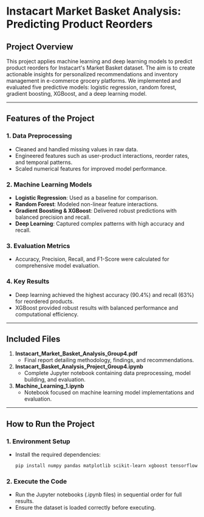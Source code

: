 # Instacart Market Basket Analysis: Predicting Product Reorders

## Project Overview
This project applies machine learning and deep learning models to predict product reorders for Instacart's Market Basket dataset. The aim is to create actionable insights for personalized recommendations and inventory management in e-commerce grocery platforms. We implemented and evaluated five predictive models: logistic regression, random forest, gradient boosting, XGBoost, and a deep learning model.

---

## Features of the Project
### 1. **Data Preprocessing**
- Cleaned and handled missing values in raw data.
- Engineered features such as user-product interactions, reorder rates, and temporal patterns.
- Scaled numerical features for improved model performance.

### 2. **Machine Learning Models**
- **Logistic Regression**: Used as a baseline for comparison.
- **Random Forest**: Modeled non-linear feature interactions.
- **Gradient Boosting & XGBoost**: Delivered robust predictions with balanced precision and recall.
- **Deep Learning**: Captured complex patterns with high accuracy and recall.

### 3. **Evaluation Metrics**
- Accuracy, Precision, Recall, and F1-Score were calculated for comprehensive model evaluation.

### 4. **Key Results**
- Deep learning achieved the highest accuracy (90.4%) and recall (63%) for reordered products.
- XGBoost provided robust results with balanced performance and computational efficiency.

---

## Included Files
1. **Instacart_Market_Basket_Analysis_Group4.pdf**  
   - Final report detailing methodology, findings, and recommendations.
2. **Instacart_Basket_Analysis_Project_Group4.ipynb**  
   - Complete Jupyter notebook containing data preprocessing, model building, and evaluation.
3. **Machine_Learning_1.ipynb**  
   - Notebook focused on machine learning model implementations and evaluation.

---

## How to Run the Project
### 1. **Environment Setup**
- Install the required dependencies:
  ```bash
  pip install numpy pandas matplotlib scikit-learn xgboost tensorflow

### 2. Execute the Code
- Run the Jupyter notebooks (.ipynb files) in sequential order for full results.
- Ensure the dataset is loaded correctly before executing.

